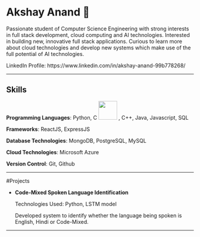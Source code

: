 <h1>Akshay Anand 👋</h1>

<p>
Passionate student of Computer Science Engineering with strong interests in full stack development, cloud computing and AI technologies.
Interested in building new, innovative full stack applications.
Curious to learn more about cloud technologies and develop new systems which make use of the full potential of AI technologies.
</p>

<p>LinkedIn Profile: https://www.linkedin.com/in/akshay-anand-99b778268/</p>

<hr>

<h2>Skills</h2>
<p><strong>Programming Languages</strong>: Python, C <img src = 'https://github.com/user-attachments/assets/a8357dae-cd42-43ad-9442-c403905da9e6' width = 50 height = 50>
, C++, Java, Javascript, SQL</p>
<p><strong>Frameworks</strong>: ReactJS, ExpressJS</p>
<p><strong>Database Technologies</strong>: MongoDB, PostgreSQL, MySQL</p>
<p><strong>Cloud Technologies</strong>: Microsoft Azure</p>
<p><strong>Version Control</strong>: Git, Github</p>

<hr>

#Projects
<ul>
  <li>
    <p><strong>Code-Mixed Spoken Language Identification</strong></p>
    <p>Technologies Used: Python, LSTM model </p>
    <p>Developed system to identify whether the language being spoken is English, Hindi or Code-Mixed.</p>
  </li>
  
</ul>

<hr>
<!--
**AkshayAnand2931/AkshayAnand2931** is a ✨ _special_ ✨ repository because its `README.md` (this file) appears on your GitHub profile.

Here are some ideas to get you started:

- 🔭 I’m currently working on ...
- 🌱 I’m currently learning ...
- 👯 I’m looking to collaborate on ...
- 🤔 I’m looking for help with ...
- 💬 Ask me about ...
- 📫 How to reach me: ...
- 😄 Pronouns: ...
- ⚡ Fun fact: ...
-->
